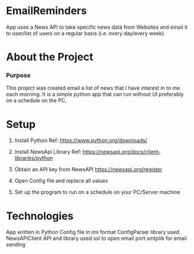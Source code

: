 # EmailReminders
App uses a News API to take specific news data from Websites and email it to user/list of users on a regular basis (i.e. every day/every week).

# About the Project
### Purpose
This project was created email a list of news that I have interest in to me each morning.
It is a simple python app that can run without UI preferably on a schedule on the PC.

# Setup
1. Install Python
Ref: https://www.python.org/downloads/

1. Install NewsApi Library
Ref: https://newsapi.org/docs/client-libraries/python

1. Obtain an API key from NewsAPI
https://newsapi.org/register

1. Open Config file and replace all values

1. Set up the program to run on a schedule on your PC/Server machine

# Technologies 

App written in Python 
Config file in imi format
ConfigParser library used.
NewsAPIClient API and library used
ssl to open email port
smtplib for email sending



